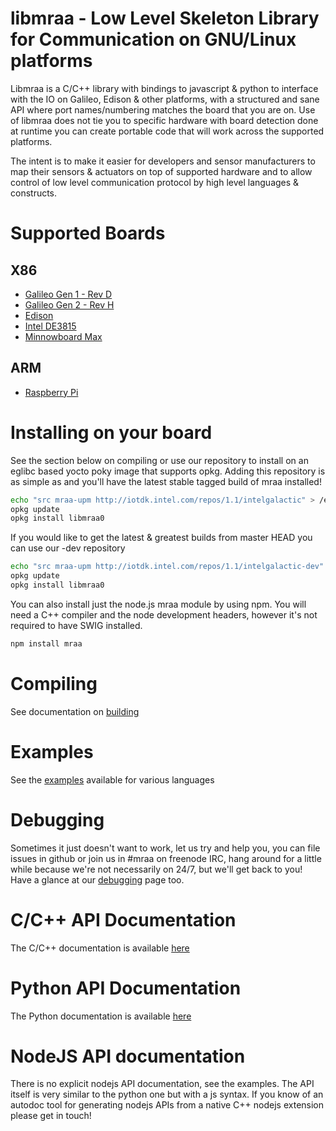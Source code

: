 libmraa - Low Level Skeleton Library for Communication on GNU/Linux platforms
==============

Libmraa is a C/C++ library with bindings to javascript & python to interface
with the IO on Galileo, Edison & other platforms, with a structured and sane
API where port names/numbering matches the board that you are on. Use of
libmraa does not tie you to specific hardware with board detection done at
runtime you can create portable code that will work across the supported
platforms.

The intent is to make it easier for developers and sensor manufacturers to map
their sensors & actuators on top of supported hardware and to allow control of
low level communication protocol by high level languages & constructs.

Supported Boards
================

X86
---
* [Galileo Gen 1 - Rev D](../master/docs/galileorevd.md)
* [Galileo Gen 2 - Rev H](../master/docs/galileorevh.md)
* [Edison](../master/docs/edison.md)
* [Intel DE3815](../master/docs/intel_de3815.md)
* [Minnowboard Max](../master/docs/minnow_max.md)

ARM
---
* [Raspberry Pi](../master/docs/raspberry_pi.md)

Installing on your board
========

See the section below on compiling or use our repository to install on an
eglibc based yocto poky image that supports opkg. Adding this repository is as
simple as and you'll have the latest stable tagged build of mraa installed!

``` bash
echo "src mraa-upm http://iotdk.intel.com/repos/1.1/intelgalactic" > /etc/opkg/mraa-upm.conf
opkg update
opkg install libmraa0
```

If you would like to get the latest & greatest builds from master HEAD you can
use our -dev repository

```bash
echo "src mraa-upm http://iotdk.intel.com/repos/1.1/intelgalactic-dev" > /etc/opkg/mraa-upm.conf
opkg update
opkg install libmraa0
```

You can also install just the node.js mraa module by using npm. You will need a
C++ compiler and the node development headers, however it's not required to
have SWIG installed.

```bash
npm install mraa
```

Compiling
=========

See documentation on [building](../master/docs/building.md)

Examples
========

See the [examples](../../tree/master/examples) available for various languages

Debugging
=========

Sometimes it just doesn't want to work, let us try and help you, you can file
issues in github or join us in #mraa on freenode IRC, hang around for a little
while because we're not necessarily on 24/7, but we'll get back to you! Have a
glance at our [debugging](../master/docs/debugging.md) page too.

C/C++ API Documentation
===========

The C/C++ documentation is available [here](http://iotdk.intel.com/docs/master/mraa/)

Python API Documentation
===========

The Python documentation is available [here](http://iotdk.intel.com/docs/master/mraa/python)

NodeJS API documentation
===========

There is no explicit nodejs API documentation, see the examples. The API itself
is very similar to the python one but with a js syntax. If you know of an
autodoc tool for generating nodejs APIs from a native C++ nodejs extension
please get in touch!
